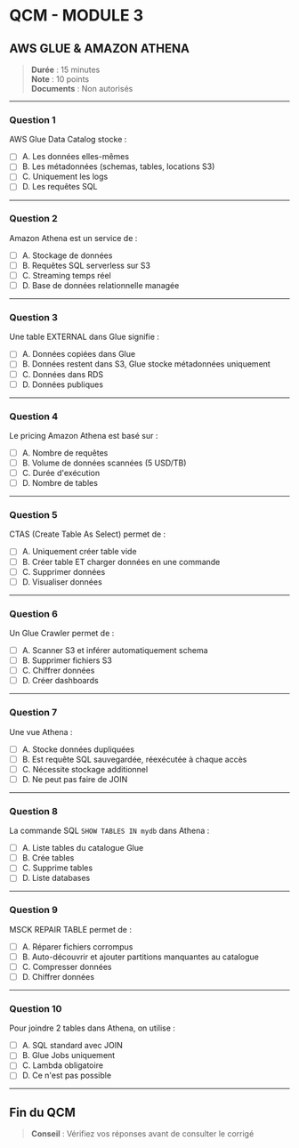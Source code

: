 # QCM - MODULE 3
## AWS GLUE & AMAZON ATHENA

> **Durée** : 15 minutes  
> **Note** : 10 points  
> **Documents** : Non autorisés

---

### Question 1

AWS Glue Data Catalog stocke :

- [ ] A. Les données elles-mêmes
- [ ] B. Les métadonnées (schemas, tables, locations S3)
- [ ] C. Uniquement les logs
- [ ] D. Les requêtes SQL

---

### Question 2

Amazon Athena est un service de :

- [ ] A. Stockage de données
- [ ] B. Requêtes SQL serverless sur S3
- [ ] C. Streaming temps réel
- [ ] D. Base de données relationnelle managée

---

### Question 3

Une table EXTERNAL dans Glue signifie :

- [ ] A. Données copiées dans Glue
- [ ] B. Données restent dans S3, Glue stocke métadonnées uniquement
- [ ] C. Données dans RDS
- [ ] D. Données publiques

---

### Question 4

Le pricing Amazon Athena est basé sur :

- [ ] A. Nombre de requêtes
- [ ] B. Volume de données scannées (5 USD/TB)
- [ ] C. Durée d'exécution
- [ ] D. Nombre de tables

---

### Question 5

CTAS (Create Table As Select) permet de :

- [ ] A. Uniquement créer table vide
- [ ] B. Créer table ET charger données en une commande
- [ ] C. Supprimer données
- [ ] D. Visualiser données

---

### Question 6

Un Glue Crawler permet de :

- [ ] A. Scanner S3 et inférer automatiquement schema
- [ ] B. Supprimer fichiers S3
- [ ] C. Chiffrer données
- [ ] D. Créer dashboards

---

### Question 7

Une vue Athena :

- [ ] A. Stocke données dupliquées
- [ ] B. Est requête SQL sauvegardée, réexécutée à chaque accès
- [ ] C. Nécessite stockage additionnel
- [ ] D. Ne peut pas faire de JOIN

---

### Question 8

La commande SQL `SHOW TABLES IN mydb` dans Athena :

- [ ] A. Liste tables du catalogue Glue
- [ ] B. Crée tables
- [ ] C. Supprime tables
- [ ] D. Liste databases

---

### Question 9

MSCK REPAIR TABLE permet de :

- [ ] A. Réparer fichiers corrompus
- [ ] B. Auto-découvrir et ajouter partitions manquantes au catalogue
- [ ] C. Compresser données
- [ ] D. Chiffrer données

---

### Question 10

Pour joindre 2 tables dans Athena, on utilise :

- [ ] A. SQL standard avec JOIN
- [ ] B. Glue Jobs uniquement
- [ ] C. Lambda obligatoire
- [ ] D. Ce n'est pas possible

---

## Fin du QCM

> **Conseil** : Vérifiez vos réponses avant de consulter le corrigé

